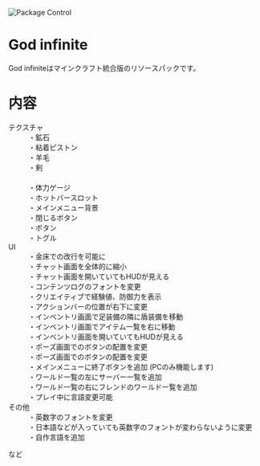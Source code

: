 ![Package Control](https://img.shields.io/packagecontrol/dt/:uroboroSQL%20Formatter.svg)

# God infinite

God infiniteはマインクラフト統合版のリソースパックです。

# 内容
<dl>
  <dt>テクスチャ</dt>
  <dd>・鉱石</dd>
  <dd>・粘着ピストン</dd>
  <dd>・羊毛</dd>
  <dd>・剣</dd>
  <dd>　</dd>
  <dd>・体力ゲージ</dd>
  <dd>・ホットバースロット</dd>
  <dd>・メインメニュー背景</dd>
  <dd>・閉じるボタン</dd>
  <dd>・ボタン</dd>
  <dd>・トグル</dd>
  
  <dt>UI</dt>
  <dd>・金床での改行を可能に</dd>
  <dd>・チャット画面を全体的に縮小</dd>
  <dd>・チャット画面を開いていてもHUDが見える</dd>
  <dd>・コンテンツログのフォントを変更</dd>
  <dd>・クリエイティブで経験値、防御力を表示</dd>
  <dd>・アクションバーの位置が右下に変更</dd>
  <dd>・インベントリ画面で足装備の隣に盾装備を移動</dd>
  <dd>・インベントリ画面でアイテム一覧を右に移動</dd>
  <dd>・インベントリ画面を開いていてもHUDが見える</dd>
  <dd>・ポーズ画面でのボタンの配置を変更</dd>
  <dd>・ポーズ画面でのボタンの配置を変更</dd>
  <dd>・メインメニューに終了ボタンを追加 (PCのみ機能します)</dd>
  <dd>・ワールド一覧の左にサーバー一覧を追加</dd>
  <dd>・ワールド一覧の右にフレンドのワールド一覧を追加</dd>
  <dd>・プレイ中に言語変更可能</dd>

  <dt>その他</dt>
  <dd>・英数字のフォントを変更</dd>
  <dd>・日本語などが入っていても英数字のフォントが変わらないように変更</dd>
  <dd>・自作言語を追加</dd>

  など
</dl> 
